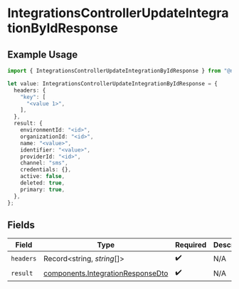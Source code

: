 # IntegrationsControllerUpdateIntegrationByIdResponse

## Example Usage

```typescript
import { IntegrationsControllerUpdateIntegrationByIdResponse } from "@novu/api/models/operations";

let value: IntegrationsControllerUpdateIntegrationByIdResponse = {
  headers: {
    "key": [
      "<value 1>",
    ],
  },
  result: {
    environmentId: "<id>",
    organizationId: "<id>",
    name: "<value>",
    identifier: "<value>",
    providerId: "<id>",
    channel: "sms",
    credentials: {},
    active: false,
    deleted: true,
    primary: true,
  },
};
```

## Fields

| Field                                                                                  | Type                                                                                   | Required                                                                               | Description                                                                            |
| -------------------------------------------------------------------------------------- | -------------------------------------------------------------------------------------- | -------------------------------------------------------------------------------------- | -------------------------------------------------------------------------------------- |
| `headers`                                                                              | Record<string, *string*[]>                                                             | :heavy_check_mark:                                                                     | N/A                                                                                    |
| `result`                                                                               | [components.IntegrationResponseDto](../../models/components/integrationresponsedto.md) | :heavy_check_mark:                                                                     | N/A                                                                                    |